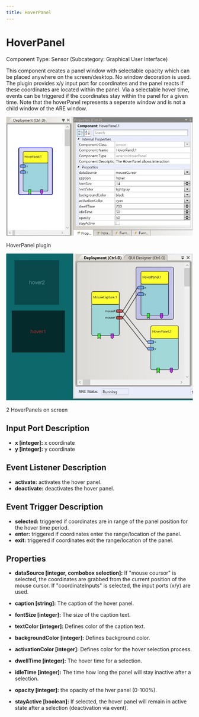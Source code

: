 ```yaml
---
title: HoverPanel
---
```


# HoverPanel

Component Type: Sensor (Subcategory: Graphical User Interface)

This component creates a panel window with selectable opacity which can be placed anywhere on the screen/desktop. No window decoration is used. The plugin provides x/y input port for coordinates and the panel reacts if these coordinates are located within the panel. Via a selectable hover time, events can be triggered if the coordinates stay within the panel for a given time. Note that the hoverPanel represents a seperate window and is not a child window of the ARE window.

![Screenshot: HoverPanel plugin](./img/HoverPanel.jpg "Screenshot: HoverPanel plugin")

HoverPanel plugin

![Screenshot: 2 HoverPanels on screen](./img/HoverPanelScreen.jpg "Screenshot: 2 HoverPanels on screen")

2 HoverPanels on screen

## Input Port Description

- **x \[integer\]:** x coordinate
- **y \[integer\]:** y coordinate

## Event Listener Description

- **activate:** activates the hover panel.
- **deactivate:** deactivates the hover panel.

## Event Trigger Description

- **selected:** triggered if coordinates are in range of the panel position for the hover time period.
- **enter:** triggered if coordinates enter the range/location of the panel.
- **exit:** triggered if coordinates exit the range/location of the panel.

## Properties

- **dataSource \[integer, combobox selection\]:** If "mouse coursor" is selected, the coordinates are grabbed from the current position of the mouse cursor. If "coordinateInputs" is selected, the input ports (x/y) are used.
- **caption \[string\]:** The caption of the hover panel.

- **fontSize \[integer\]:** The size of the caption text.

- **textColor \[integer\]:** Defines color of the caption text.
- **backgroundColor \[integer\]:** Defines background color.
- **activationColor \[integer\]:** Defines color for the hover selection process.
- **dwellTime \[integer\]:** The hover time for a selection.
- **idleTime \[integer\]:** The time how long the panel will stay inactive after a selection.
- **opacity \[integer\]:** the opacity of the hver panel (0-100%).
- **stayActive \[boolean\]:** If selected, the hover panel will remain in active state after a selection (deactivation via event).
